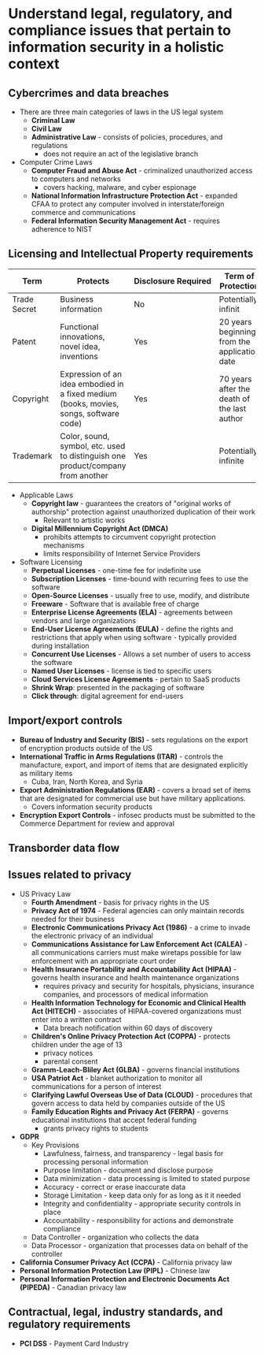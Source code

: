 # Understand legal, regulatory, and compliance issues that pertain to information security in a holistic context
## Cybercrimes and data breaches
- There are three main categories of laws in the US legal system
	- **Criminal Law**
	- **Civil Law**
	- **Administrative Law** - consists of policies, procedures, and regulations
		- does not require an act of the legislative branch
- Computer Crime Laws
	- **Computer Fraud and Abuse Act** - criminalized unauthorized access to computers and networks
		- covers hacking, malware, and cyber espionage
	- **National Information Infrastructure Protection Act** - expanded CFAA to protect any computer involved in interstate/foreign commerce and communications
	- **Federal Information Security Management Act** - requires adherence to NIST
## Licensing and Intellectual Property requirements
| **Term**     | **Protects**                                                                           | **Disclosure** **Required** | **Term of Protection**                       | **Protects Against**                   |
| ------------ | -------------------------------------------------------------------------------------- | --------------------------- | -------------------------------------------- | -------------------------------------- |
| Trade Secret | Business information                                                                   | No                          | Potentially infinit                          | Misappropriation                       |
| Patent       | Functional innovations, novel idea, inventions                                         | Yes                         | 20 years beginning from the application date | Making, using, or selling an invention |
| Copyright    | Expression of an idea embodied in a fixed medium (books, movies, songs, software code) | Yes                         | 70 years after the death of the last author  | Copying or substantially similar work  |
| Trademark    | Color, sound, symbol, etc. used to distinguish one product/company from another        | Yes                         | Potentially infinite                         | Creating confusion                     |
- Applicable Laws
	- **Copyright law** - guarantees the creators of "original works of authorship" protection against unauthorized duplication of their work
		- Relevant to artistic works
	- **Digital Millennium Copyright Act (DMCA)**
		- prohibits attempts to circumvent copyright protection mechanisms
		- limits responsibility of Internet Service Providers
- Software Licensing
	- **Perpetual Licenses** - one-time fee for indefinite use
	- **Subscription Licenses** - time-bound with recurring fees to use the software
	- **Open-Source Licenses** - usually free to use, modify, and distribute
	- **Freeware** - Software that is available free of charge
	- **Enterprise License Agreements (ELA)** - agreements between vendors and large organizations
	- **End-User License Agreements (EULA)** - define the rights and restrictions that apply when using software - typically provided during installation
	- **Concurrent Use Licenses** - Allows a set number of users to access the software
	- **Named User Licenses** - license is tied to specific users
	- **Cloud Services License Agreements** - pertain to SaaS products
	- **Shrink Wrap**: presented in the packaging of software
	- **Click through**: digital agreement for end-users
## Import/export controls
- **Bureau of Industry and Security (BIS)** - sets regulations on the export of encryption products outside of the US
- **International Traffic in Arms Regulations (ITAR)** - controls the manufacture, export, and import of items that are designated explicitly as military items
	- Cuba, Iran, North Korea, and Syria
- **Export Administration Regulations (EAR)** - covers a broad set of items that are designated for commercial use but have military applications.
	- Covers information security products
- **Encryption Export Controls** - infosec products must be submitted to the Commerce Department for review and approval
## Transborder data flow
## Issues related to privacy 
- US Privacy Law
	- **Fourth Amendment** - basis for privacy rights in the US
	- **Privacy Act of 1974** - Federal agencies can only maintain records needed for their business
	- **Electronic Communications Privacy Act (1986)** - a crime to invade the electronic privacy of an individual
	- **Communications Assistance for Law Enforcement Act (CALEA)** - all communications carriers must make wiretaps possible for law enforcement with an appropriate court order
	- **Health Insurance Portability and Accountability Act (HIPAA)** - governs health insurance and health maintenance organizations
		- requires privacy and security for hospitals, physicians, insurance companies, and processors of medical information
	- **Health Information Technology for Economic and Clinical Health Act (HITECH)** - associates of HIPAA-covered organizations must enter into a written contract
		- Data breach notification within 60 days of discovery
	- **Children's Online Privacy Protection Act (COPPA)** - protects children under the age of 13
		- privacy notices
		- parental consent
	- **Gramm-Leach-Bliley Act (GLBA)** - governs financial institutions
	- **USA Patriot Act** - blanket authorization to monitor all communications for a person of interest
	- **Clarifying Lawful Overseas Use of Data (CLOUD)** - procedures that govern access to data held by companies outside of the US
	- **Family Education Rights and Privacy Act (FERPA)** - governs educational institutions that accept federal funding
		- grants privacy rights to students
- **GDPR**
	- Key Provisions
		- Lawfulness, fairness, and transparency - legal basis for processing personal information
		- Purpose limitation - document and disclose purpose
		- Data minimization - data processing is limited to stated purpose
		- Accuracy - correct or erase inaccurate data
		- Storage Limitation - keep data only for as long as it it needed
		- Integrity and confidentiality - appropriate security controls in place
		- Accountability - responsibility for actions and demonstrate compliance
	- Data Controller - organization who collects the data
	- Data Processor - organization that processes data on behalf of the controller
- **California Consumer Privacy Act (CCPA)** - California privacy law
- **Personal Information Protection Law (PIPL)** - Chinese law
- **Personal Information Protection and Electronic Documents Act (PIPEDA)** - Canadian privacy law
## Contractual, legal, industry standards, and regulatory requirements
- **PCI DSS** - Payment Card Industry
